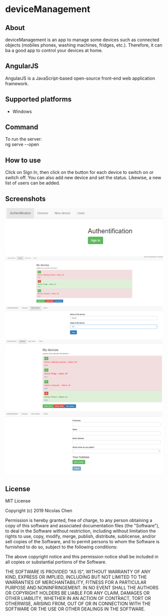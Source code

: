 # deviceManagement

## About
deviceManagement is an app to manage some devices such as connected objects (mobiles phones, washing machines, fridges, etc.). Therefore, it can ba a good app to control your devices at home.

## AngularJS
AngularJS is a JavaScript-based open-source front-end web application framework.

## Supported platforms
- Windows

## Command
To run the server:  
ng serve --open

## How to use
Click on Sign In, then click on the button for each device to switch on or switch off.
You can also add new device and set the status. Likewise, a new list of users can be added.

## Screenshots
![image5](https://github.com/nicolaschen1/deviceManagement/blob/master/images/js5.PNG)
![image1](https://github.com/nicolaschen1/deviceManagement/blob/master/images/js1.PNG)
![image2](https://github.com/nicolaschen1/deviceManagement/blob/master/images/js2.PNG)
![image3](https://github.com/nicolaschen1/deviceManagement/blob/master/images/js3.PNG)
![image4](https://github.com/nicolaschen1/deviceManagement/blob/master/images/js4.PNG)

## License
MIT License

Copyright (c) 2019 Nicolas Chen

Permission is hereby granted, free of charge, to any person obtaining a copy
of this software and associated documentation files (the "Software"), to deal
in the Software without restriction, including without limitation the rights
to use, copy, modify, merge, publish, distribute, sublicense, and/or sell
copies of the Software, and to permit persons to whom the Software is
furnished to do so, subject to the following conditions:

The above copyright notice and this permission notice shall be included in all
copies or substantial portions of the Software.

THE SOFTWARE IS PROVIDED "AS IS", WITHOUT WARRANTY OF ANY KIND, EXPRESS OR
IMPLIED, INCLUDING BUT NOT LIMITED TO THE WARRANTIES OF MERCHANTABILITY,
FITNESS FOR A PARTICULAR PURPOSE AND NONINFRINGEMENT. IN NO EVENT SHALL THE
AUTHORS OR COPYRIGHT HOLDERS BE LIABLE FOR ANY CLAIM, DAMAGES OR OTHER
LIABILITY, WHETHER IN AN ACTION OF CONTRACT, TORT OR OTHERWISE, ARISING FROM,
OUT OF OR IN CONNECTION WITH THE SOFTWARE OR THE USE OR OTHER DEALINGS IN THE
SOFTWARE.
